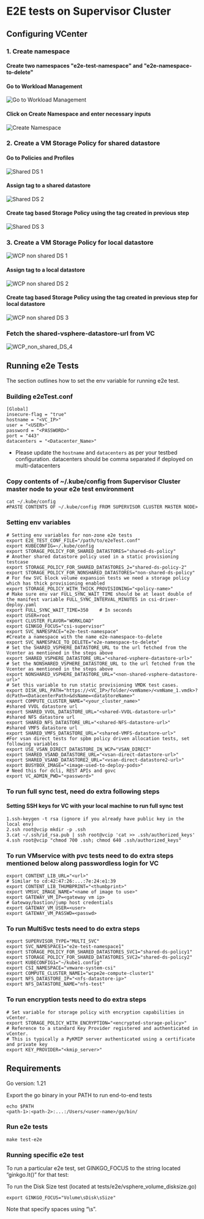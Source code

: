 # E2E tests on Supervisor Cluster

## Configuring VCenter

### 1. Create namespace

#### Create two namespaces "e2e-test-namespace" and "e2e-namespace-to-delete"

#### Go to Workload Management

![Go to Workload Management](images/create_namespace_step_1.png)

#### Click on Create Namespace and enter necessary inputs

![Create Namespace](images/create_namespace_step_2.png)

### 2. Create a VM Storage Policy for shared datastore

#### Go to Policies and Profiles

![Shared DS 1](images/shared_ds_policy_step_1.png)

#### Assign tag to a shared datastore

![Shared DS 2](images/shared_ds_policy_step_2.png)

#### Create tag based Storage Policy using the tag created in previous step

![Shared DS 3](images/shared_ds_policy_step_3.png)

### 3. Create a VM Storage Policy for local datastore

![WCP non shared DS 1](images/shared_ds_policy_step_1.png)

#### Assign tag to a local datastore

![WCP non shared DS 2](images/non-shared_ds_policy_step_1.png)

#### Create tag based Storage Policy using the tag created in previous step for local datastore

![WCP non shared DS 3](images/non-shared_ds_policy_step_2.png)

### Fetch the shared-vsphere-datastore-url from VC

![WCP_non_shared_DS_4](images/shared_vsphere_datastore_url.png)

## Running e2e Tests

The section outlines how to set the env variable for running e2e test.

### Building e2eTest.conf

    [Global]
    insecure-flag = "true"
    hostname = "<VC_IP>"
    user = "<USER>"
    password = "<PASSWORD>"
    port = "443"
    datacenters = "<Datacenter_Name>"

* Please update the `hostname` and `datacenters` as per your testbed configuration.
datacenters should be comma separated if deployed on multi-datacenters

### Copy contents of ~/.kube/config from Supervisor Cluster master node to your e2e test environment

    cat ~/.kube/config
    #PASTE CONTENTS OF ~/.kube/config FROM SUPERVISOR CLUSTER MASTER NODE>

### Setting env variables

    # Setting env variables for non-zone e2e tests
    export E2E_TEST_CONF_FILE="/path/to/e2eTest.conf"
    export KUBECONFIG=~/.kube/config
    export STORAGE_POLICY_FOR_SHARED_DATASTORES="shared-ds-policy"
    # Another shared datastore policy used in a static provisioning testcase
    export STORAGE_POLICY_FOR_SHARED_DATASTORES_2="shared-ds-policy-2"
    export STORAGE_POLICY_FOR_NONSHARED_DATASTORES="non-shared-ds-policy"
    # For few SVC block volume expansion tests we need a storage policy which has thick provisioning enabled
    export STORAGE_POLICY_WITH_THICK_PROVISIONING="<policy-name>"
    # Make sure env var FULL_SYNC_WAIT_TIME should be at least double of the manifest variable FULL_SYNC_INTERVAL_MINUTES in csi-driver-deploy.yaml
    export FULL_SYNC_WAIT_TIME=350    # In seconds
    export USER=root
    export CLUSTER_FLAVOR="WORKLOAD"
    export GINKGO_FOCUS="csi-supervisor"
    export SVC_NAMESPACE="e2e-test-namespace"
    #Create a namespace with the name e2e-namespace-to-delete
    export SVC_NAMESPACE_TO_DELETE="e2e-namespace-to-delete"
    # Set the SHARED_VSPHERE_DATASTORE_URL to the url fetched from the Vcenter as mentioned in the steps above
    export SHARED_VSPHERE_DATASTORE_URL="<shared-vsphere-datastore-url>"
    # Set the NONSHARED_VSPHERE_DATASTORE_URL to the url fetched from the Vcenter as mentioned in the steps above
    export NONSHARED_VSPHERE_DATASTORE_URL="<non-shared-vsphere-datastore-url>"
    # Set this variable to run static provisioning VMDK test cases.
    export DISK_URL_PATH="https://<VC_IP>/folder/<vmName>/<vmName_1.vmdk>?dcPath=<DatacenterPath>&dsName=<dataStoreName>"
    export COMPUTE_CLUSTER_NAME="<your_cluster_name>"
    #shared VVOL datastore url
    export SHARED_VVOL_DATASTORE_URL="<shared-VVOL-datastore-url>"
    #shared NFS datastore url
    export SHARED_NFS_DATASTORE_URL="<shared-NFS-datastore-url>"
    #shared VMFS datastore url
    export SHARED_VMFS_DATASTORE_URL="<shared-VMFS-datastore-url>"
    #For vsan direct tests for spbm policy driven allocation tests, set following variables
    export USE_VSAN_DIRECT_DATASTORE_IN_WCP="VSAN_DIRECT"
    export SHARED_VSAND_DATASTORE_URL="<vsan-direct-datastore-url>"
    export SHARED_VSAND_DATASTORE2_URL="<vsan-direct-datastore2-url>"
    export BUSYBOX_IMAGE="<image-used-to-deploy-pods>"
    # Need this for dcli, REST APIs and govc
    export VC_ADMIN_PWD="<password>"

### To run full sync test, need do extra following steps

#### Setting SSH keys for VC with your local machine to run full sync test

    1.ssh-keygen -t rsa (ignore if you already have public key in the local env)
    2.ssh root@vcip mkdir -p .ssh
    3.cat ~/.ssh/id_rsa.pub | ssh root@vcip 'cat >> .ssh/authorized_keys'
    4.ssh root@vcip "chmod 700 .ssh; chmod 640 .ssh/authorized_keys"

### To run VMservice with pvc tests need to do extra steps mentioned below along passwordless login for VC

    export CONTENT_LIB_URL="<url>"
    # Similar to cd:42:47:26:...:7e:24:e1:39
    export CONTENT_LIB_THUMBPRINT="<thumbprint>"
    export VMSVC_IMAGE_NAME="<name of image to use>"
    export GATEWAY_VM_IP=<gateway vm ip>
    # Gateway/bastion/jump host credentials
    export GATEWAY_VM_USER=<user>
    export GATEWAY_VM_PASSWD=<passwd>

### To run MultiSvc tests need to do extra steps

    export SUPERVISOR_TYPE="MULTI_SVC"
    export SVC_NAMESPACE1="e2e-test-namespace1"
    export STORAGE_POLICY_FOR_SHARED_DATASTORES_SVC1="shared-ds-policy1"
    export STORAGE_POLICY_FOR_SHARED_DATASTORES_SVC2="shared-ds-policy2"
    export KUBECONFIG1="~/kube1.config"
    export CSI_NAMESPACE="vmware-system-csi"
    export COMPUTE_CLUSTER_NAME1="wcpe2e-compute-cluster1"
    export NFS_DATASTORE_IP="<nfs-datastore-ip>"
    export NFS_DATASTORE_NAME="nfs-test"

### To run encryption tests need to do extra steps

    # Set variable for storage policy with encryption capabilities in vCenter.
    export STORAGE_POLICY_WITH_ENCRYPTION="<encrypted-storage-policy>"
    # Reference to a standard Key Provider registered and authenticated in vCenter.
    # This is typically a PyKMIP server authenticated using a certificate and private key
    export KEY_PROVIDER="<kmip_server>"

## Requirements

Go version: 1.21

Export the go binary in your PATH to run end-to-end tests

    echo $PATH
    <path-1>:<path-2>:...:/Users/<user-name>/go/bin/

### Run e2e tests

    make test-e2e

### Running specific e2e test

To run a particular e2e test, set GINKGO_FOCUS to the string located “ginkgo.It()” for that test:

To run the Disk Size test (located at tests/e2e/vsphere_volume_disksize.go)

    export GINKGO_FOCUS="Volume\sDisk\sSize"

Note that specify spaces using “\s”.
